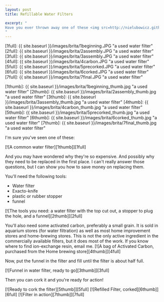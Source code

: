 ```yaml
---
layout: post
title: Refillable Water Filters

excerpt: "
Have you ever thrown away one of these <img src=http://nielubowicz.github.io/images/brita/1beginning_thumb.jpg> ?
"
---
```


[1full]: {{ site.baseurl }}/images/brita/1beginning.JPG "a used water filter"
[2full]: {{ site.baseurl }}/images/brita/2assembly.JPG "a used water filter"
[3full]: {{ site.baseurl }}/images/brita/3assembly.JPG "a used water filter"
[4full]: {{ site.baseurl }}/images/brita/4carbon.JPG "a used water filter"
[5full]: {{ site.baseurl }}/images/brita/5precorked.JPG "a used water filter"
[6full]: {{ site.baseurl }}/images/brita/6corked.JPG "a used water filter"
[7full]: {{ site.baseurl }}/images/brita/7final.JPG "a used water filter"

[1thumb]: {{ site.baseurl }}/images/brita/1beginning_thumb.jpg "a used water filter"
[2thumb]: {{ site.baseurl }}/images/brita/2assembly_thumb.jpg "a used water filter"
[3thumb]: {{ site.baseurl }}/images/brita/3assembly_thumb.jpg "a used water filter"
[4thumb]: {{ site.baseurl }}/images/brita/4carbon_thumb.jpg "a used water filter"
[5thumb]: {{ site.baseurl }}/images/brita/5precorked_thumb.jpg "a used water filter"
[6thumb]: {{ site.baseurl }}/images/brita/6corked_thumb.jpg "a used water filter"
[7thumb]: {{ site.baseurl }}/images/brita/7final_thumb.jpg "a used water filter"

I'm sure you've seen one of these:

[![A common water filter][1thumb]][1full]

And you may have wondered why they're so expensive. And possibly why they need to be replaced in the first place. I can't really answer those questions, but I can show you how to save money on replacing them.

You'll need the following tools:

*	Water filter
* 	Exacto-knife
* 	plastic or rubber stopper
* 	funnel


[![The tools you need: a water filter with the top cut out, a stopper to plug the hole, and a funnel][2thumb]][2full]

You'll also need some activated carbon, preferably a small grain. It is sold in aquarium stores (for water filtration) as well as most home improvement stores and home-brewing stores. This is not the only active ingredient in the commercially available filters, but it does most of the work. If you know where to find ion-exchange resin, email me.
[![A bag of Activated Carbon, purchased from the Home brewing store][4thumb]][4full]

Now, put the funnel in the filter and fill until the filter is about half full.

[![Funnel in water filter, ready to go][3thumb]][3full]

Then you can cork it and you're ready for action!

[![Ready to cork the filter][5thumb]][5full] [![Refilled Filter, corked][6thumb]][6full] [![Filter in action][7thumb]][7full]
